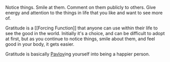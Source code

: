 Notice things. Smile at them. Comment on them publicly to others. Give energy and attention to the things in life that you like and want to see more of.

Gratitude is a [[Forcing Function]] that anyone can use within their life to see the good in the world. Initially it's a choice, and can be difficult to adopt at first, but as you continue to notice things, smile about them, and feel good in your body, it gets easier.

Gratitude is basically [Pavlov](https://en.wikipedia.org/wiki/Ivan_Pavlov)ing yourself into being a happier person.
